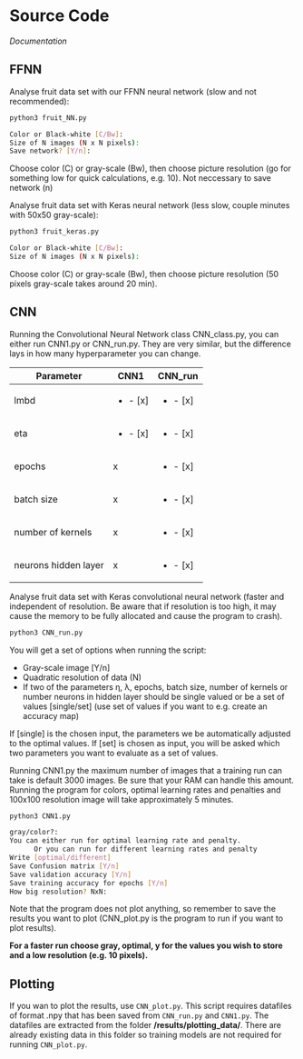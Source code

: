 # Source Code

*Documentation*

## FFNN
Analyse fruit data set with our FFNN neural network (slow and not recommended):

```bash
python3 fruit_NN.py

Color or Black-white [C/Bw]: 
Size of N images (N x N pixels): 
Save network? [Y/n]: 
```

Choose color (C) or gray-scale (Bw), then choose picture resolution (go for something low for quick calculations, e.g. 10). Not neccessary to save network (n)
 
Analyse fruit data set with Keras neural network (less slow, couple minutes with 50x50 gray-scale):
 
```bash
python3 fruit_keras.py

Color or Black-white [C/Bw]: 
Size of N images (N x N pixels): 
```

Choose color (C) or gray-scale (Bw), then choose picture resolution (50 pixels gray-scale takes around 20 min).

 ## CNN

Running the Convolutional Neural Network class CNN_class.py, you can either run CNN1.py or CNN_run.py.
They are very similar, but the difference lays in how many hyperparameter you can change. 

| Parameter            | CNN1  | CNN_run |
|----------------------|-------|---------|
| lmbd                 | <ul><li>- [x] </li> | <ul><li>- [x] </li>   |
| eta                   | <ul><li>- [x] </li> | <ul><li>- [x] </li>   |
| epochs               | x     | <ul><li>- [x] </li>   |
| batch size           | x     | <ul><li>- [x] </li>   |
| number of kernels    | x     | <ul><li>- [x] </li>   |
| neurons hidden layer | x     | <ul><li>- [x] </li>   |


Analyse fruit data set with Keras convolutional neural network (faster and independent of resolution. Be aware that if resolution is too high, it may cause the memory to be fully allocated and cause the program to crash).

```bash
python3 CNN_run.py
```

You will get a set of options when running the script:

- Gray-scale image [Y/n]
- Quadratic resolution of data (N)
- If two of the parameters η, λ, epochs, batch size, number of kernels or number neurons in hidden layer should be single valued or be a set of values [single/set] (use set of values if you want to e.g. create an accuracy map)

If [single] is the chosen input, the parameters we be automatically adjusted to the optimal values. If [set] is chosen as input, you will be asked which two parameters you want to evaluate as a set of values.

Running CNN1.py the maximum number of images that a training run can take is default 3000 images. Be sure that your RAM can handle this amount. 
Running the program for colors, optimal learning rates and penalties and 100x100 resolution image will take approximately 5 minutes.

```bash
python3 CNN1.py

gray/color?: 
You can either run for optimal learning rate and penalty. 
      Or you can run for different learning rates and penalty
Write [optimal/different]
Save Confusion matrix [Y/n] 
Save validation accuracy [Y/n] 
Save training accuracy for epochs [Y/n] 
How big resolution? NxN: 

```
Note that the program does not plot anything, so remember to save the results you want to plot (CNN_plot.py is the program to run if you want to plot results).

**For a faster run choose gray, optimal, y for the values you wish to store and a low resolution (e.g. 10 pixels).**

## Plotting

If you wan to plot the results, use ```CNN_plot.py```. This script requires datafiles of format .npy that has been saved from ```CNN_run.py``` and ```CNN1.py```. The datafiles are extracted from the folder **/results/plotting_data/**. There are already existing data in this folder so training models are not required for running ```CNN_plot.py```.
